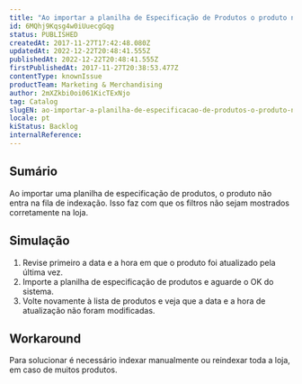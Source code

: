 ```yaml
---
title: "Ao importar a planilha de Especificação de Produtos o produto não é indexado"
id: 6MQhj9Kqsg4w0iUuecgGqg
status: PUBLISHED
createdAt: 2017-11-27T17:42:48.080Z
updatedAt: 2022-12-22T20:48:41.555Z
publishedAt: 2022-12-22T20:48:41.555Z
firstPublishedAt: 2017-11-27T20:38:53.477Z
contentType: knownIssue
productTeam: Marketing & Merchandising
author: 2mXZkbi0oi061KicTExNjo
tag: Catalog
slugEN: ao-importar-a-planilha-de-especificacao-de-produtos-o-produto-nao-e-indexado
locale: pt
kiStatus: Backlog
internalReference: 
---
```


## Sumário

Ao importar uma planilha de especificação de produtos, o produto não entra na fila de indexação. Isso faz com que os filtros não sejam mostrados corretamente na loja.

## Simulação

1. Revise primeiro a data e a hora em que o produto foi atualizado pela última vez.
2. Importe a planilha de especificação de produtos e aguarde o OK do sistema.
3. Volte novamente à lista de produtos e veja que a data e a hora de atualização não foram modificadas.


## Workaround

Para solucionar é necessário indexar manualmente ou reindexar toda a loja, em caso de muitos produtos.

